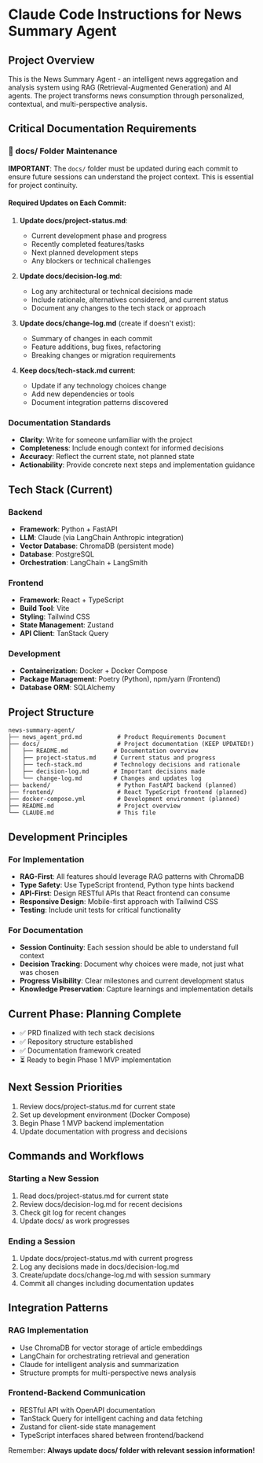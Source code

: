 # Claude Code Instructions for News Summary Agent

## Project Overview
This is the News Summary Agent - an intelligent news aggregation and analysis system using RAG (Retrieval-Augmented Generation) and AI agents. The project transforms news consumption through personalized, contextual, and multi-perspective analysis.

## Critical Documentation Requirements

### 📁 docs/ Folder Maintenance
**IMPORTANT**: The `docs/` folder must be updated during each commit to ensure future sessions can understand the project context. This is essential for project continuity.

#### Required Updates on Each Commit:
1. **Update docs/project-status.md**:
   - Current development phase and progress
   - Recently completed features/tasks
   - Next planned development steps
   - Any blockers or technical challenges

2. **Update docs/decision-log.md**:
   - Log any architectural or technical decisions made
   - Include rationale, alternatives considered, and current status
   - Document any changes to the tech stack or approach

3. **Update docs/change-log.md** (create if doesn't exist):
   - Summary of changes in each commit
   - Feature additions, bug fixes, refactoring
   - Breaking changes or migration requirements

4. **Keep docs/tech-stack.md current**:
   - Update if any technology choices change
   - Add new dependencies or tools
   - Document integration patterns discovered

### Documentation Standards
- **Clarity**: Write for someone unfamiliar with the project
- **Completeness**: Include enough context for informed decisions
- **Accuracy**: Reflect the current state, not planned state
- **Actionability**: Provide concrete next steps and implementation guidance

## Tech Stack (Current)

### Backend
- **Framework**: Python + FastAPI
- **LLM**: Claude (via LangChain Anthropic integration)
- **Vector Database**: ChromaDB (persistent mode)
- **Database**: PostgreSQL
- **Orchestration**: LangChain + LangSmith

### Frontend
- **Framework**: React + TypeScript
- **Build Tool**: Vite
- **Styling**: Tailwind CSS
- **State Management**: Zustand
- **API Client**: TanStack Query

### Development
- **Containerization**: Docker + Docker Compose
- **Package Management**: Poetry (Python), npm/yarn (Frontend)
- **Database ORM**: SQLAlchemy

## Project Structure
```
news-summary-agent/
├── news_agent_prd.md          # Product Requirements Document
├── docs/                      # Project documentation (KEEP UPDATED!)
│   ├── README.md             # Documentation overview
│   ├── project-status.md     # Current status and progress
│   ├── tech-stack.md         # Technology decisions and rationale
│   ├── decision-log.md       # Important decisions made
│   └── change-log.md         # Changes and updates log
├── backend/                   # Python FastAPI backend (planned)
├── frontend/                  # React TypeScript frontend (planned)
├── docker-compose.yml         # Development environment (planned)
├── README.md                  # Project overview
└── CLAUDE.md                  # This file
```

## Development Principles

### For Implementation
- **RAG-First**: All features should leverage RAG patterns with ChromaDB
- **Type Safety**: Use TypeScript frontend, Python type hints backend
- **API-First**: Design RESTful APIs that React frontend can consume
- **Responsive Design**: Mobile-first approach with Tailwind CSS
- **Testing**: Include unit tests for critical functionality

### For Documentation
- **Session Continuity**: Each session should be able to understand full context
- **Decision Tracking**: Document why choices were made, not just what was chosen
- **Progress Visibility**: Clear milestones and current development status
- **Knowledge Preservation**: Capture learnings and implementation details

## Current Phase: Planning Complete
- ✅ PRD finalized with tech stack decisions
- ✅ Repository structure established
- ✅ Documentation framework created
- ⏳ Ready to begin Phase 1 MVP implementation

## Next Session Priorities
1. Review docs/project-status.md for current state
2. Set up development environment (Docker Compose)
3. Begin Phase 1 MVP backend implementation
4. Update documentation with progress and decisions

## Commands and Workflows

### Starting a New Session
1. Read docs/project-status.md for current state
2. Review docs/decision-log.md for recent decisions
3. Check git log for recent changes
4. Update docs/ as work progresses

### Ending a Session
1. Update docs/project-status.md with current progress
2. Log any decisions made in docs/decision-log.md
3. Create/update docs/change-log.md with session summary
4. Commit all changes including documentation updates

## Integration Patterns

### RAG Implementation
- Use ChromaDB for vector storage of article embeddings
- LangChain for orchestrating retrieval and generation
- Claude for intelligent analysis and summarization
- Structure prompts for multi-perspective news analysis

### Frontend-Backend Communication
- RESTful API with OpenAPI documentation
- TanStack Query for intelligent caching and data fetching
- Zustand for client-side state management
- TypeScript interfaces shared between frontend/backend

Remember: **Always update docs/ folder with relevant session information!**